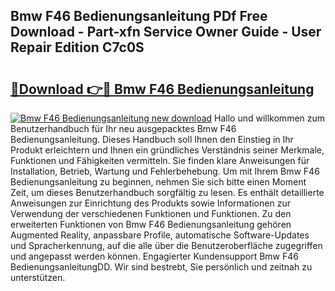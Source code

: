 ## Bmw F46 Bedienungsanleitung PDf Free Download - Part-xfn Service Owner Guide - User Repair Edition C7c0S

# <h2><a href="http://df4i6l.blite.top/?on=Bmw+F46+Bedienungsanleitung">🔗Download 👉🔴 Bmw F46 Bedienungsanleitung</a></h2>

[![Bmw F46 Bedienungsanleitung new download](https://i.imgur.com/lujVjoI.png)](http://df4i6l.blite.top/?on=Bmw+F46+Bedienungsanleitung)
Hallo und willkommen zum Benutzerhandbuch für Ihr neu ausgepacktes Bmw F46 Bedienungsanleitung. Dieses Handbuch soll Ihnen den Einstieg in Ihr Produkt erleichtern und Ihnen ein gründliches Verständnis seiner Merkmale, Funktionen und Fähigkeiten vermitteln. Sie finden klare Anweisungen für Installation, Betrieb, Wartung und Fehlerbehebung. Um mit Ihrem Bmw F46 Bedienungsanleitung zu beginnen, nehmen Sie sich bitte einen Moment Zeit, um dieses Benutzerhandbuch sorgfältig zu lesen. Es enthält detaillierte Anweisungen zur Einrichtung des Produkts sowie Informationen zur Verwendung der verschiedenen Funktionen und Funktionen. Zu den erweiterten Funktionen von Bmw F46 Bedienungsanleitung gehören Augmented Reality, anpassbare Profile, automatische Software-Updates und Spracherkennung, auf die alle über die Benutzeroberfläche zugegriffen und angepasst werden können. Engagierter Kundensupport Bmw F46 BedienungsanleitungDD. Wir sind bestrebt, Sie persönlich und zeitnah zu unterstützen.
